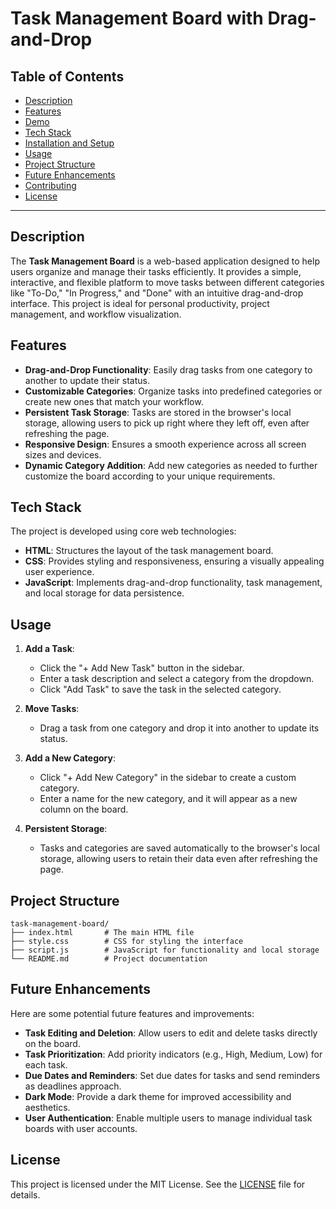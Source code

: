 # Task Management Board with Drag-and-Drop

## Table of Contents
- [Description](#description)
- [Features](#features)
- [Demo](#demo)
- [Tech Stack](#tech-stack)
- [Installation and Setup](#installation-and-setup)
- [Usage](#usage)
- [Project Structure](#project-structure)
- [Future Enhancements](#future-enhancements)
- [Contributing](#contributing)
- [License](#license)

---

## Description

The **Task Management Board** is a web-based application designed to help users organize and manage their tasks efficiently. It provides a simple, interactive, and flexible platform to move tasks between different categories like "To-Do," "In Progress," and "Done" with an intuitive drag-and-drop interface. This project is ideal for personal productivity, project management, and workflow visualization.

## Features

- **Drag-and-Drop Functionality**: Easily drag tasks from one category to another to update their status.
- **Customizable Categories**: Organize tasks into predefined categories or create new ones that match your workflow.
- **Persistent Task Storage**: Tasks are stored in the browser's local storage, allowing users to pick up right where they left off, even after refreshing the page.
- **Responsive Design**: Ensures a smooth experience across all screen sizes and devices.
- **Dynamic Category Addition**: Add new categories as needed to further customize the board according to your unique requirements.

## Tech Stack

The project is developed using core web technologies:
- **HTML**: Structures the layout of the task management board.
- **CSS**: Provides styling and responsiveness, ensuring a visually appealing user experience.
- **JavaScript**: Implements drag-and-drop functionality, task management, and local storage for data persistence.

## Usage

1. **Add a Task**:
   - Click the "+ Add New Task" button in the sidebar.
   - Enter a task description and select a category from the dropdown.
   - Click "Add Task" to save the task in the selected category.

2. **Move Tasks**:
   - Drag a task from one category and drop it into another to update its status.

3. **Add a New Category**:
   - Click "+ Add New Category" in the sidebar to create a custom category.
   - Enter a name for the new category, and it will appear as a new column on the board.

4. **Persistent Storage**:
   - Tasks and categories are saved automatically to the browser's local storage, allowing users to retain their data even after refreshing the page.

## Project Structure

```
task-management-board/
├── index.html       # The main HTML file
├── style.css        # CSS for styling the interface
├── script.js        # JavaScript for functionality and local storage
└── README.md        # Project documentation
```

## Future Enhancements

Here are some potential future features and improvements:

- **Task Editing and Deletion**: Allow users to edit and delete tasks directly on the board.
- **Task Prioritization**: Add priority indicators (e.g., High, Medium, Low) for each task.
- **Due Dates and Reminders**: Set due dates for tasks and send reminders as deadlines approach.
- **Dark Mode**: Provide a dark theme for improved accessibility and aesthetics.
- **User Authentication**: Enable multiple users to manage individual task boards with user accounts.

## License

This project is licensed under the MIT License. See the [LICENSE](LICENSE) file for details.
